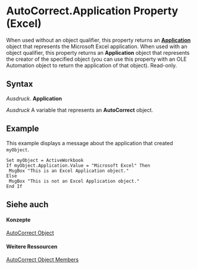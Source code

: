 
# AutoCorrect.Application Property (Excel)

When used without an object qualifier, this property returns an  **[Application](19b73597-5cf9-4f56-8227-b5211f657f6f.md)** object that represents the Microsoft Excel application. When used with an object qualifier, this property returns an **Application** object that represents the creator of the specified object (you can use this property with an OLE Automation object to return the application of that object). Read-only.


## Syntax

 _Ausdruck_. **Application**

 _Ausdruck_ A variable that represents an **AutoCorrect** object.


## Example

This example displays a message about the application that created  `myObject`.


```
Set myObject = ActiveWorkbook 
If myObject.Application.Value = "Microsoft Excel" Then 
 MsgBox "This is an Excel Application object." 
Else 
 MsgBox "This is not an Excel Application object." 
End If
```


## Siehe auch


#### Konzepte


[AutoCorrect Object](2594722a-2ff9-7175-4d35-0da0ad413b0d.md)
#### Weitere Ressourcen


[AutoCorrect Object Members](http://msdn.microsoft.com/library/ee525804-da41-f613-3e2a-6f6b115dcdd6%28Office.15%29.aspx)